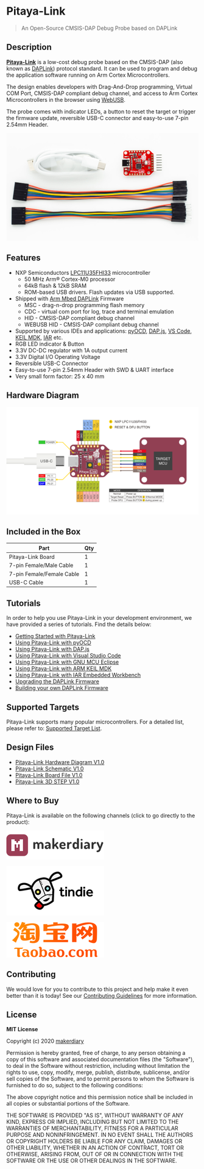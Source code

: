# Pitaya-Link

> An Open-Source CMSIS-DAP Debug Probe based on DAPLink

## Description

[**Pitaya-Link**](https://store.makerdiary.com/products/pitaya-link) is a low-cost debug probe based on the CMSIS-DAP (also known as [DAPLink](https://github.com/ARMmbed/DAPLink)) protocol standard. It can be used to program and debug the application software running on Arm Cortex Microcontrollers.

The design enables developers with Drag-And-Drop programming, Virtual COM Port, CMSIS-DAP compliant debug channel, and access to Arm Cortex Microcontrollers in the browser using [WebUSB](https://wicg.github.io/webusb/).

The probe comes with indicator LEDs, a button to reset the target or trigger the firmware update, reversible USB-C connector and easy-to-use 7-pin 2.54mm Header.

![](docs/assets/images/pitaya-link-prod.jpg)

## Features

* NXP Semiconductors [LPC11U35FHI33](https://www.nxp.com/part/LPC11U35FHI33#/) microcontroller
	- 50 MHz Arm® Cortex-M0 processor
	- 64kB flash & 12kB SRAM
	- ROM-based USB drivers. Flash updates via USB supported.
* Shipped with [Arm Mbed DAPLink](https://github.com/ARMmbed/DAPLink) Firmware
	- MSC - drag-n-drop programming flash memory
	- CDC - virtual com port for log, trace and terminal emulation
	- HID - CMSIS-DAP compliant debug channel
	- WEBUSB HID - CMSIS-DAP compliant debug channel
* Supported by various IDEs and applications: [pyOCD](https://wiki.makerdiary.com/pitaya-link/pyocd), [DAP.js](https://wiki.makerdiary.com/pitaya-link/dapjs), [VS Code](https://wiki.makerdiary.com/pitaya-link/vscode), [KEIL MDK](https://wiki.makerdiary.com/pitaya-link/keil-mdk), [IAR](https://wiki.makerdiary.com/pitaya-link/iar-ewarm) etc.
* RGB LED indicator & Button
* 3.3V DC-DC regulator with 1A output current
* 3.3V Digital I/O Operating Voltage
* Reversible USB-C Connector
* Easy-to-use 7-pin 2.54mm Header with SWD & UART interface
* Very small form factor: 25 x 40 mm

## Hardware Diagram

[![](docs/assets/images/pitaya-link_diagram_v1_0.png)](docs/assets/images/pitaya-link_diagram_v1_0.png)

## Included in the Box

|    **Part**               | **Qty** |
| ------------------------- | ------- |
| Pitaya-Link Board         | 1       |
| 7-pin Female/Male Cable   | 1       |
| 7-pin Female/Female Cable | 1       |
| USB-C Cable               | 1       |

## Tutorials

In order to help you use Pitaya-Link in your development environment, we have provided a series of tutorials. Find the details below:

* [Getting Started with Pitaya-Link](https://wiki.makerdiary.com/pitaya-link/getting-started)
* [Using Pitaya-Link with pyOCD](https://wiki.makerdiary.com/pitaya-link/pyocd)
* [Using Pitaya-Link with DAP.js](https://wiki.makerdiary.com/pitaya-link/dapjs)
* [Using Pitaya-Link with Visual Studio Code](https://wiki.makerdiary.com/pitaya-link/vscode)
* [Using Pitaya-Link with GNU MCU Eclipse](https://wiki.makerdiary.com/pitaya-link/eclipse)
* [Using Pitaya-Link with ARM KEIL MDK](https://wiki.makerdiary.com/pitaya-link/keil-mdk)
* [Using Pitaya-Link with IAR Embedded Workbench](https://wiki.makerdiary.com/pitaya-link/iar-ewarm)
* [Upgrading the DAPLink Firmware](https://wiki.makerdiary.com/pitaya-link/upgrading)
* [Building your own DAPLink Firmware](https://wiki.makerdiary.com/pitaya-link/building)

## Supported Targets

Pitaya-Link supports many popular microcontrollers. For a detailed list, please refer to: [Supported Target List](https://wiki.makerdiary.com/pitaya-link/supported-targets).

## Design Files

* [Pitaya-Link Hardware Diagram V1.0](docs/hw/pitaya-link_diagram_v1_0.pdf)
* [Pitaya-Link Schematic V1.0](docs/hw/pitaya-link_schematic_v1_0.pdf)
* [Pitaya-Link Board File V1.0](docs/hw/pitaya-link_board_file_v1_0.pdf)
* [Pitaya-Link 3D STEP V1.0](docs/hw/pitaya-link_3d_v1_0.step)

## Where to Buy

Pitaya-Link is available on the following channels (click to go directly to the product):

[![makerdiary store](docs/assets/images/makerdiary-store-logo.png)](https://store.makerdiary.com/products/pitaya-link)

[![Tindie](docs/assets/images/tindie-logo.png)](https://www.tindie.com/products/zelin/pitaya-link-cmsis-dap-debug-probe/)

[![Taobao](docs/assets/images/taobao-logo.png)](https://item.taobao.com/item.htm?spm=a230r.1.14.1.6b287f11b0H2Xn&id=612791297948&ns=1&abbucket=14#detail)

## Contributing

We would love for you to contribute to this project and help make it even better than it is today! See our [Contributing Guidelines](https://wiki.makerdiary.com/pitaya-link/CONTRIBUTING) for more information.

## License

**MIT License**

Copyright (c) 2020 [makerdiary](https://makerdiary.com)

Permission is hereby granted, free of charge, to any person obtaining a copy
of this software and associated documentation files (the "Software"), to deal
in the Software without restriction, including without limitation the rights
to use, copy, modify, merge, publish, distribute, sublicense, and/or sell
copies of the Software, and to permit persons to whom the Software is
furnished to do so, subject to the following conditions:

The above copyright notice and this permission notice shall be included in all
copies or substantial portions of the Software.

THE SOFTWARE IS PROVIDED "AS IS", WITHOUT WARRANTY OF ANY KIND, EXPRESS OR
IMPLIED, INCLUDING BUT NOT LIMITED TO THE WARRANTIES OF MERCHANTABILITY,
FITNESS FOR A PARTICULAR PURPOSE AND NONINFRINGEMENT. IN NO EVENT SHALL THE
AUTHORS OR COPYRIGHT HOLDERS BE LIABLE FOR ANY CLAIM, DAMAGES OR OTHER
LIABILITY, WHETHER IN AN ACTION OF CONTRACT, TORT OR OTHERWISE, ARISING FROM,
OUT OF OR IN CONNECTION WITH THE SOFTWARE OR THE USE OR OTHER DEALINGS IN THE
SOFTWARE.

